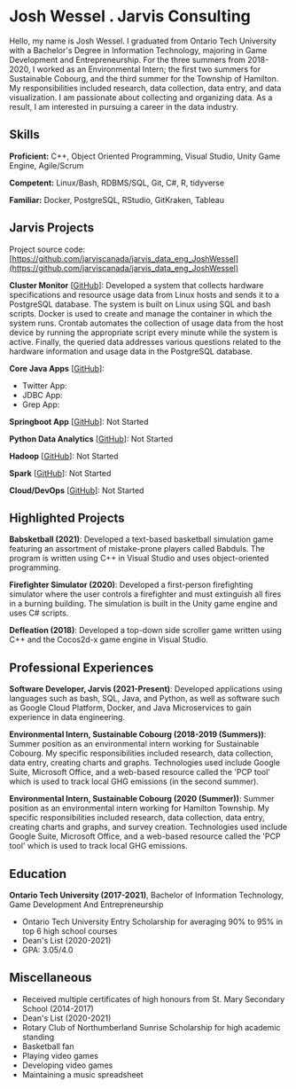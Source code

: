 # Josh Wessel . Jarvis Consulting

Hello, my name is Josh Wessel. I graduated from Ontario Tech University with a Bachelor's Degree in Information Technology, majoring in Game Development and Entrepreneurship. For the three summers from 2018-2020, I worked as an Environmental Intern; the first two summers for Sustainable Cobourg, and the third summer for the Township of Hamilton. My responsibilities included research, data collection, data entry, and data visualization. I am passionate about collecting and organizing data. As a result, I am interested in pursuing a career in the data industry.

## Skills

**Proficient:** C++, Object Oriented Programming, Visual Studio, Unity Game Engine, Agile/Scrum

**Competent:** Linux/Bash, RDBMS/SQL, Git, C#, R, tidyverse

**Familiar:** Docker, PostgreSQL, RStudio, GitKraken, Tableau

## Jarvis Projects

Project source code: [https://github.com/jarviscanada/jarvis_data_eng_JoshWessel](https://github.com/jarviscanada/jarvis_data_eng_JoshWessel)


**Cluster Monitor** [[GitHub](https://github.com/jarviscanada/jarvis_data_eng_JoshWessel/tree/masterhttps://github.com/jarviscanada/jarvis_data_eng_JoshWessel/tree/master/linux_sql)]: Developed a system that collects hardware specifications and resource usage data from Linux hosts and sends it to a PostgreSQL database. The system is built on Linux using SQL and bash scripts. Docker is used to create and manage the container in which the system runs. Crontab automates the collection of usage data from the host device by running the appropriate script every minute while the system is active. Finally, the queried data addresses various questions related to the hardware information and usage data in the PostgreSQL database.

**Core Java Apps** [[GitHub](https://github.com/jarviscanada/jarvis_data_eng_JoshWessel/tree/master/core_java)]:
      
  - Twitter App: 
  - JDBC App: 
  - Grep App: 

**Springboot App** [[GitHub](https://github.com/jarviscanada/jarvis_data_eng_JoshWessel/tree/master/springboot)]: Not Started

**Python Data Analytics** [[GitHub](https://github.com/jarviscanada/jarvis_data_eng_JoshWessel/tree/master/python_data_analytics)]: Not Started

**Hadoop** [[GitHub](https://github.com/jarviscanada/jarvis_data_eng_JoshWessel/tree/master/hadoop)]: Not Started

**Spark** [[GitHub](https://github.com/jarviscanada/jarvis_data_eng_JoshWessel/tree/master/spark)]: Not Started

**Cloud/DevOps** [[GitHub](https://github.com/jarviscanada/jarvis_data_eng_JoshWessel/tree/master/cloud_devops)]: Not Started


## Highlighted Projects
**Babsketball (2021)**: Developed a text-based basketball simulation game featuring an assortment of mistake-prone players called Babduls. The program is written using C++ in Visual Studio and uses object-oriented programming.

**Firefighter Simulator (2020)**: Developed a first-person firefighting simulator where the user controls a firefighter and must extinguish all fires in a burning building. The simulation is built in the Unity game engine and uses C# scripts.

**Defleation (2018)**: Developed a top-down side scroller game written using C++ and the Cocos2d-x game engine in Visual Studio.


## Professional Experiences

**Software Developer, Jarvis (2021-Present)**: Developed applications using languages such as bash, SQL, Java, and Python, as well as software such as Google Cloud Platform, Docker, and Java Microservices to gain experience in data engineering.

**Environmental Intern, Sustainable Cobourg (2018-2019 (Summers))**: Summer position as an environmental intern working for Sustainable Cobourg. My specific responsibilities included research, data collection, data entry, creating charts and graphs. Technologies used include Google Suite, Microsoft Office, and a web-based resource called the 'PCP tool' which is used to track local GHG emissions (in the second summer).

**Environmental Intern, Sustainable Cobourg (2020 (Summer))**: Summer position as an environmental intern working for Hamilton Township. My specific responsibilities included research, data collection, data entry, creating charts and graphs, and survey creation. Technologies used include Google Suite, Microsoft Office, and a web-based resource called the 'PCP tool' which is used to track local GHG emissions.


## Education
**Ontario Tech University (2017-2021)**, Bachelor of Information Technology, Game Development And Entrepreneurship
- Ontario Tech University Entry Scholarship for averaging 90% to 95% in top 6 high school courses
- Dean's List (2020-2021)
- GPA: 3.05/4.0


## Miscellaneous
- Received multiple certificates of high honours from St. Mary Secondary School (2014-2017)
- Dean's List (2020-2021)
- Rotary Club of Northumberland Sunrise Scholarship for high academic standing
- Basketball fan
- Playing video games
- Developing video games
- Maintaining a music spreadsheet
